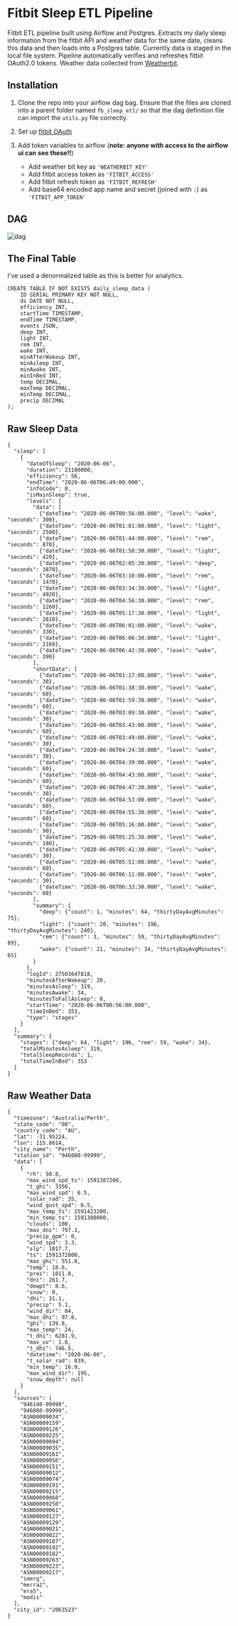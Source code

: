 # Fitbit Sleep ETL Pipeline

Fitbit ETL pipeline built using Airflow and Postgres. Extracts my daily sleep information from the fitbit API and weather data for the same date, cleans this data and then loads into a Postgres table. Currently data is staged in the local file system. Pipeline automatically verifies and refreshes fitbit OAuth2.0 tokens. Weather data collected from [Weatherbit](https://www.weatherbit.io/api).

## Installation

1. Clone the repo into your airflow dag bag. Ensure that the files are cloned into a parent folder named `fb_sleep_etl/` so that the dag definition file can import the `utils.py` file correctly.

2. Set up [fitbit OAuth](https://dev.fitbit.com/build/reference/web-api/oauth2/)

3. Add token variables to airflow (**note: anyone with access to the airflow ui can see these!!**)
    - Add weather bit key as `'WEATHERBIT_KEY'`
    - Add fitbit access token as `'FITBIT_ACCESS'`
    - Add fitbit refresh token as `'FITBIT_REFRESH'`
    - Add base64 encoded app name and secret (joined with `:`) as `'FITBIT_APP_TOKEN'`

## DAG

![dag](https://i.imgur.com/7lFqZwF.png)

## The Final Table

I've used a denormalized table as this is better for analytics.

```
CREATE TABLE IF NOT EXISTS daily_sleep_data (
    ID SERIAL PRIMARY KEY NOT NULL,
    ds DATE NOT NULL,
    efficiency INT,
    startTime TIMESTAMP,
    endTime TIMESTAMP,
    events JSON,
    deep INT,
    light INT,
    rem INT,
    wake INT,
    minAfterWakeup INT,
    minAsleep INT,
    minAwake INT,
    minInBed INT,
    temp DECIMAL,
    maxTemp DECIMAL,
    minTemp DECIMAL,
    precip DECIMAL
);
```

## Raw Sleep Data

```
{
  "sleep": [
    {
      "dateOfSleep": "2020-06-06",
      "duration": 21180000,
      "efficiency": 56,
      "endTime": "2020-06-06T06:49:00.000",
      "infoCode": 0,
      "isMainSleep": true,
      "levels": {
        "data": [
          {"dateTime": "2020-06-06T00:56:00.000", "level": "wake", "seconds": 300},
          {"dateTime": "2020-06-06T01:01:00.000", "level": "light", "seconds": 2580},
          {"dateTime": "2020-06-06T01:44:00.000", "level": "rem", "seconds": 870},
          {"dateTime": "2020-06-06T01:58:30.000", "level": "light", "seconds": 420},
          {"dateTime": "2020-06-06T02:05:30.000", "level": "deep", "seconds": 3870},
          {"dateTime": "2020-06-06T03:10:00.000", "level": "rem", "seconds": 1470},
          {"dateTime": "2020-06-06T03:34:30.000", "level": "light", "seconds": 4920},
          {"dateTime": "2020-06-06T04:56:30.000", "level": "rem", "seconds": 1260},
          {"dateTime": "2020-06-06T05:17:30.000", "level": "light", "seconds": 2610},
          {"dateTime": "2020-06-06T06:01:00.000", "level": "wake", "seconds": 330},
          {"dateTime": "2020-06-06T06:06:30.000", "level": "light", "seconds": 2160},
          {"dateTime": "2020-06-06T06:42:30.000", "level": "wake", "seconds": 390}
        ],
        "shortData": [
          {"dateTime": "2020-06-06T01:17:00.000", "level": "wake", "seconds": 30},
          {"dateTime": "2020-06-06T01:38:30.000", "level": "wake", "seconds": 60},
          {"dateTime": "2020-06-06T01:59:30.000", "level": "wake", "seconds": 60},
          {"dateTime": "2020-06-06T03:09:30.000", "level": "wake", "seconds": 30},
          {"dateTime": "2020-06-06T03:43:00.000", "level": "wake", "seconds": 60},
          {"dateTime": "2020-06-06T03:49:00.000", "level": "wake", "seconds": 30},
          {"dateTime": "2020-06-06T04:24:30.000", "level": "wake", "seconds": 30},
          {"dateTime": "2020-06-06T04:39:00.000", "level": "wake", "seconds": 60},
          {"dateTime": "2020-06-06T04:43:00.000", "level": "wake", "seconds": 60},
          {"dateTime": "2020-06-06T04:47:30.000", "level": "wake", "seconds": 30},
          {"dateTime": "2020-06-06T04:53:00.000", "level": "wake", "seconds": 60},
          {"dateTime": "2020-06-06T04:55:30.000", "level": "wake", "seconds": 60},
          {"dateTime": "2020-06-06T05:16:00.000", "level": "wake", "seconds": 90},
          {"dateTime": "2020-06-06T05:25:30.000", "level": "wake", "seconds": 180},
          {"dateTime": "2020-06-06T05:41:30.000", "level": "wake", "seconds": 30},
          {"dateTime": "2020-06-06T05:51:00.000", "level": "wake", "seconds": 60},
          {"dateTime": "2020-06-06T06:11:00.000", "level": "wake", "seconds": 30},
          {"dateTime": "2020-06-06T06:33:30.000", "level": "wake", "seconds": 60}
        ],
        "summary": {
          "deep": {"count": 1, "minutes": 64, "thirtyDayAvgMinutes": 75},
          "light": {"count": 20, "minutes": 196, "thirtyDayAvgMinutes": 240},
          "rem": {"count": 3, "minutes": 59, "thirtyDayAvgMinutes": 89},
          "wake": {"count": 21, "minutes": 34, "thirtyDayAvgMinutes": 65}
        }
      },
      "logId": 27503647818,
      "minutesAfterWakeup": 20,
      "minutesAsleep": 319,
      "minutesAwake": 34,
      "minutesToFallAsleep": 0,
      "startTime": "2020-06-06T00:56:00.000",
      "timeInBed": 353,
      "type": "stages"
    }
  ],
  "summary": {
    "stages": {"deep": 64, "light": 196, "rem": 59, "wake": 34},
    "totalMinutesAsleep": 319,
    "totalSleepRecords": 1,
    "totalTimeInBed": 353
  }
}

```

## Raw Weather Data

```
{
  "timezone": "Australia/Perth",
  "state_code": "08",
  "country_code": "AU",
  "lat": -31.95224,
  "lon": 115.8614,
  "city_name": "Perth",
  "station_id": "946080-99999",
  "data": [
    {
      "rh": 50.8,
      "max_wind_spd_ts": 1591387200,
      "t_ghi": 3356,
      "max_wind_spd": 6.5,
      "solar_rad": 35,
      "wind_gust_spd": 6.5,
      "max_temp_ts": 1591423200,
      "min_temp_ts": 1591380000,
      "clouds": 100,
      "max_dni": 797.1,
      "precip_gpm": 0,
      "wind_spd": 3.3,
      "slp": 1017.7,
      "ts": 1591372800,
      "max_ghi": 551.8,
      "temp": 18.6,
      "pres": 1011.8,
      "dni": 261.7,
      "dewpt": 8.6,
      "snow": 0,
      "dhi": 31.1,
      "precip": 5.1,
      "wind_dir": 84,
      "max_dhi": 97.8,
      "ghi": 139.8,
      "max_temp": 24,
      "t_dni": 6281.9,
      "max_uv": 1.8,
      "t_dhi": 746.5,
      "datetime": "2020-06-06",
      "t_solar_rad": 839,
      "min_temp": 16.9,
      "max_wind_dir": 195,
      "snow_depth": null
    }
  ],
  "sources": [
    "946140-99999",
    "946080-99999",
    "ASN00009034",
    "ASN00009159",
    "ASN00009126",
    "ASN00009225",
    "ASN00009094",
    "ASN00009035",
    "ASN00009161",
    "ASN00009056",
    "ASN00009151",
    "ASN00009012",
    "ASN00009074",
    "ASN00009191",
    "ASN00009215",
    "ASN00009068",
    "ASN00009250",
    "ASN00009061",
    "ASN00009127",
    "ASN00009129",
    "ASN00009021",
    "ASN00009022",
    "ASN00009187",
    "ASN00009192",
    "ASN00009182",
    "ASN00009263",
    "ASN00009223",
    "ASN00009217",
    "imerg",
    "merra2",
    "era5",
    "modis"
  ],
  "city_id": "2063523"
}

```
